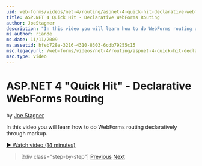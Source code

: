 ```yaml
---
uid: web-forms/videos/net-4/routing/aspnet-4-quick-hit-declarative-webforms-routing
title: ASP.NET 4 Quick Hit - Declarative WebForms Routing
author: JoeStagner
description: "In this video you will learn how to do WebForms routing declaratively through markup."
ms.author: riande
ms.date: 11/11/2009
ms.assetid: bfeb728e-3216-4310-8303-6cdb79255c15
msc.legacyurl: /web-forms/videos/net-4/routing/aspnet-4-quick-hit-declarative-webforms-routing
msc.type: video
---
```

ASP.NET 4 "Quick Hit" - Declarative WebForms Routing
====================
by [Joe Stagner](https://github.com/JoeStagner)

In this video you will learn how to do WebForms routing declaratively through markup. 

[&#9654; Watch video (14 minutes)](https://channel9.msdn.com/Blogs/ASP-NET-Site-Videos/aspnet-4-quick-hit-declarative-webforms-routing)

> [!div class="step-by-step"]
> [Previous](aspnet-4-quick-hit-imperative-webforms-routing.md)
> [Next](aspnet-4-quick-hit-outbound-webforms-routing.md)
